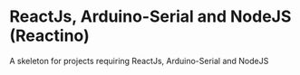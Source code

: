 # ReactJs, Arduino-Serial and NodeJS (Reactino)
A skeleton for projects requiring ReactJs, Arduino-Serial and NodeJS

